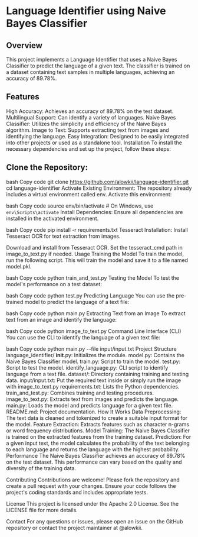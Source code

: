 # Language Identifier using Naive Bayes Classifier

## Overview
This project implements a Language Identifier that uses a Naive Bayes Classifier to predict the language of a given text. The classifier is trained on a dataset containing text samples in multiple languages, achieving an accuracy of 89.78%.

## Features
High Accuracy: Achieves an accuracy of 89.78% on the test dataset.
Multilingual Support: Can identify a variety of languages.
Naive Bayes Classifier: Utilizes the simplicity and efficiency of the Naive Bayes algorithm.
Image to Text: Supports extracting text from images and identifying the language.
Easy Integration: Designed to be easily integrated into other projects or used as a standalone tool.
Installation
To install the necessary dependencies and set up the project, follow these steps:

## Clone the Repository:

bash
Copy code
git clone https://github.com/alowkii/language-identifier.git
cd language-identifier
Activate Existing Environment:
The repository already includes a virtual environment called env. Activate this environment:

bash
Copy code
source env/bin/activate # On Windows, use `env\Scripts\activate`
Install Dependencies:
Ensure all dependencies are installed in the activated environment.

bash
Copy code
pip install -r requirements.txt
Tesseract Installation:
Install Tesseract OCR for text extraction from images.

Download and install from Tesseract OCR.
Set the tesseract_cmd path in image_to_text.py if needed.
Usage
Training the Model
To train the model, run the following script. This will train the model and save it to a file named model.pkl.

bash
Copy code
python train_and_test.py
Testing the Model
To test the model's performance on a test dataset:

bash
Copy code
python test.py
Predicting Language
You can use the pre-trained model to predict the language of a text file:

bash
Copy code
python main.py
Extracting Text from an Image
To extract text from an image and identify the language:

bash
Copy code
python image_to_text.py
Command Line Interface (CLI)
You can use the CLI to identify the language of a given text file:

bash
Copy code
python main.py --file input/input.txt
Project Structure
language_identifier/
**init**.py: Initializes the module.
model.py: Contains the Naive Bayes Classifier model.
train.py: Script to train the model.
test.py: Script to test the model.
identify_language.py: CLI script to identify language from a text file.
dataset/: Directory containing training and testing data.
input/input.txt: Put the required text inside or simply run the image with image_to_text.py
requirements.txt: Lists the Python dependencies.
train_and_test.py: Combines training and testing procedures.
image_to_text.py: Extracts text from images and predicts the language.
main.py: Loads the model and predicts language for a given text file.
README.md: Project documentation.
How It Works
Data Preprocessing: The text data is cleaned and tokenized to create a suitable input format for the model.
Feature Extraction: Extracts features such as character n-grams or word frequency distributions.
Model Training: The Naive Bayes Classifier is trained on the extracted features from the training dataset.
Prediction: For a given input text, the model calculates the probability of the text belonging to each language and returns the language with the highest probability.
Performance
The Naive Bayes Classifier achieves an accuracy of 89.78% on the test dataset. This performance can vary based on the quality and diversity of the training data.

Contributing
Contributions are welcome! Please fork the repository and create a pull request with your changes. Ensure your code follows the project's coding standards and includes appropriate tests.

License
This project is licensed under the Apache 2.0 License. See the LICENSE file for more details.

Contact
For any questions or issues, please open an issue on the GitHub repository or contact the project maintainer at @alowkii.
